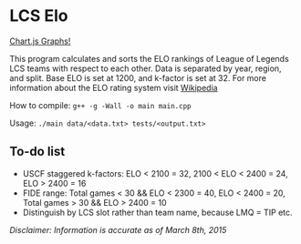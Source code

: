 # LCS Elo

[Chart.js Graphs!](http://tsitu.github.io/LCS-Elo/)

This program calculates and sorts the ELO rankings of League of Legends LCS teams with respect to each other. Data is separated by year, region, and split. Base ELO is set at 1200, and k-factor is set at 32. For more information about the ELO rating system visit [Wikipedia](http://en.wikipedia.org/wiki/Elo_rating_system#Mathematical_details)

How to compile:
`g++ -g -Wall -o main main.cpp`

Usage:
`./main data/<data.txt> tests/<output.txt>`

## To-do list
* USCF staggered k-factors: ELO < 2100 = 32, 2100 < ELO < 2400 = 24, ELO > 2400 = 16
* FIDE range: Total games < 30 && ELO < 2300 = 40, ELO < 2400 = 20, Total games > 30 && ELO > 2400 = 10
* Distinguish by LCS slot rather than team name, because LMQ = TIP etc.

*Disclaimer: Information is accurate as of March 8th, 2015*